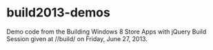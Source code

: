 build2013-demos
===============

Demo code from the Building Windows 8 Store Apps with jQuery Build Session given at //build/ on Friday, June 27, 2013.
